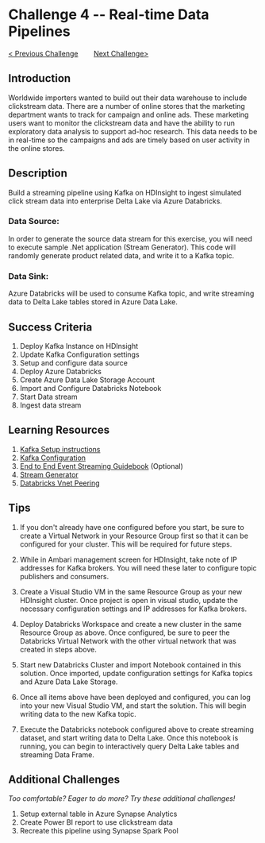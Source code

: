 # Challenge 4 -- Real-time Data Pipelines

[< Previous Challenge](../Challenge3/README.md)&nbsp;&nbsp;&nbsp;&nbsp;&nbsp;&nbsp;&nbsp;&nbsp;[Next Challenge>](../Challenge5/README.md)

## Introduction

Worldwide importers wanted to build out their data warehouse to include clickstream data.  There are a number of online stores that the marketing department wants to track for campaign and online ads.  These marketing users want to monitor the clickstream data and have the ability to run exploratory data analysis to support ad-hoc research.  This data needs to be in real-time so the campaigns and ads are timely based on user activity in the online stores.

## Description

Build a streaming pipeline using Kafka on HDInsight to ingest simulated click stream data into enterprise Delta Lake via Azure Databricks.

### Data Source: 
In order to generate the source data stream for this exercise, you will need to execute sample .Net application (Stream Generator).  This code will randomly generate product related data, and write it to a Kafka topic.

### Data Sink:
Azure Databricks will be used to consume Kafka topic, and write streaming data to Delta Lake tables stored in Azure Data Lake.


## Success Criteria
1. Deploy Kafka Instance on HDInsight
1. Update Kafka Configuration settings
1. Setup and configure data source
1. Deploy Azure Databricks
1. Create Azure Data Lake Storage Account
1. Import and Configure Databricks Notebook
1. Start Data stream
1. Ingest data stream

## Learning Resources

1. [Kafka Setup instructions](https://docs.microsoft.com/en-us/azure/hdinsight/kafka/apache-kafka-get-started) 
1. [Kafka Configuration](https://docs.microsoft.com/en-us/azure/hdinsight/kafka/apache-kafka-connect-vpn-gateway#configure-kafka-for-ip-advertising)
1. [End to End Event Streaming Guidebook](https://lenadroid.github.io/posts/kafka-hdinsight-and-spark-databricks.html) (Optional)
1. [Stream Generator](https://github.com/alexkarasek/ClickStreamGenerator)
1. [Databricks Vnet Peering](https://docs.microsoft.com/en-us/azure/databricks/administration-guide/cloud-configurations/azure/vnet-peering)

## Tips 

1. If you don't already have one configured before you start, be sure to create a Virtual Network in your Resource Group first so that it can be configured for your cluster.  This will be required for future steps.

1. While in Ambari management screen for HDInsight, take note of IP addresses for Kafka brokers.  You will need these later to configure topic publishers and consumers.

1. Create a Visual Studio VM in the same Resource Group as your new HDInsight cluster.  Once project is open in visual studio, update the necessary configuration settings and IP addresses for Kafka brokers.

1. Deploy Databricks Workspace and create a new cluster in the same Resource Group as above.  Once configured, be sure to peer the Databricks Virtual Network with the other virtual network that was created in steps above.

1. Start new Databricks Cluster and import Notebook contained in this solution.  Once imported, update configuration settings for Kafka topics and Azure Data Lake Storage.

1. Once all items above have been deployed and configured, you can log into your new Visual Studio VM, and start the solution.  This will begin writing data to the new Kafka topic.

1. Execute the Databricks notebook configured above to create streaming dataset, and start writing data to Delta Lake.  Once this notebook is running, you can begin to interactively query Delta Lake tables and streaming Data Frame.

## Additional Challenges

*Too comfortable?  Eager to do more?  Try these additional challenges!*

1. Setup external table in Azure Synapse Analytics
1. Create Power BI report to use clickstream data
1. Recreate this pipeline using Synapse Spark Pool